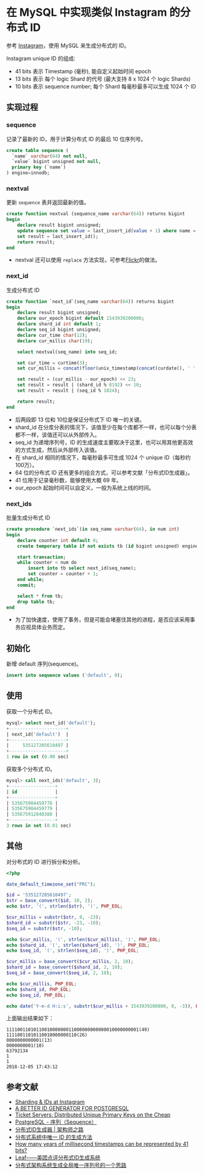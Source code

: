 # 在 MySQL 中实现类似 Instagram 的分布式 ID

参考 [Instagram](https://instagram-engineering.com/sharding-ids-at-instagram-1cf5a71e5a5c)，使用 MySQL 来生成分布式的 ID。

Instagram unique ID 的组成:

- 41 bits 表示 Timestamp (毫秒), 能自定义起始时间 epoch
- 13 bits 表示 每个 logic Shard 的代号 (最大支持 8 x 1024 个 logic Shards)
- 10 bits 表示 sequence number; 每个 Shard 每毫秒最多可以生成 1024 个 ID

## 实现过程

### sequence

记录了最新的 ID，用于计算分布式 ID 的最后 10 位序列号。

```sql
create table sequence (
  `name` varchar(64) not null,
  `value` bigint unsigned not null,
  primary key (`name`)
) engine=innodb;
```

### nextval

更新 `sequence` 表并返回最新的值。

```sql
create function nextval (sequence_name varchar(64)) returns bigint
begin
    declare result bigint unsigned;
    update sequence set value = last_insert_id(value + 1) where name = sequence_name;
    set result = last_insert_id();
    return result;
end
```

- nextval 还可以使用 `replace` 方法实现，可参考[Flickr](http://code.flickr.net/2010/02/08/ticket-servers-distributed-unique-primary-keys-on-the-cheap/)的做法。

### next_id

生成分布式 ID

```sql
create function `next_id`(seq_name varchar(64)) returns bigint
begin
    declare result bigint unsigned;
    declare our_epoch bigint default 1543939200000;
    declare shard_id int default 1;
    declare seq_id bigint unsigned;
    declare cur_time char(12);
    declare cur_millis char(19);

    select nextval(seq_name) into seq_id;

    set cur_time = curtime(3);
    set cur_millis = concat(floor(unix_timestamp(concat(curdate(), ' ', left(cur_time, 8)))), right(cur_time, 3));

    set result = (cur_millis - our_epoch) << 23;
    set result = result | (shard_id % 8192) << 10;
    set result = result | (seq_id % 1024);

    return result;
end
```

- 后两段即 13 位和 10位是保证分布式下 ID 唯一的关键。
- shard_id 在分库分表的情况下，该值至少在每个库都不一样，也可以每个分表都不一样，该值还可以从外部传入。
- seq_id 为递增序列号，ID 的生成速度主要取决于这里，也可以用其他更高效的方式生成，然后从外部传入该值。
- 在 shard_id 相同的情况下，每毫秒最多可生成 1024 个 unique ID（每秒约100万）。
- 64 位的分布式 ID 还有更多的组合方式，可以参考文献「分布式ID生成器」。
- 41 位用于记录毫秒数，能够使用大概 69 年。
- our_epoch 起始时间可以自定义，一般为系统上线的时间。

### next_ids

批量生成分布式 ID

```sql
create procedure `next_ids`(in seq_name varchar(64), in num int)
begin
    declare counter int default 0;
    create temporary table if not exists tb (id bigint unsigned) engine = myisam;

    start transaction;
    while counter < num do
        insert into tb select next_id(seq_name);
        set counter = counter + 1;
    end while;
    commit;

    select * from tb;
    drop table tb;
end
```

- 为了加快速度，使用了事务，但是可能会堵塞住其他的进程，是否应该采用事务应视具体业务而定。

## 初始化

新增 default 序列(sequence)。

```sql
insert into sequence values ('default', 0);
```

## 使用

获取一个分布式 ID。

```sql
mysql> select next_id('default');
+---------------------+
| next_id('default')  |
+---------------------+
|     535127205610497 |
+---------------------+
1 row in set (0.00 sec)
```

获取多个分布式 ID。

```sql
mysql> call next_ids('default', 3);
+-----------------+
| id              |
+-----------------+
| 535675904459778 |
| 535675904459779 |
| 535675912848388 |
+-----------------+
3 rows in set (0.01 sec)
```

## 其他

对分布式的 ID 进行拆分和分析。

```php
<?php

date_default_timezone_set("PRC");

$id = '535127205610497';
$str = base_convert($id, 10, 2);
echo $str, '(', strlen($str), ')', PHP_EOL;

$cur_millis = substr($str, 0, -23);
$shard_id = substr($str, -23, -10);
$seq_id = substr($str, -10);

echo $cur_millis, '(', strlen($cur_millis), ')', PHP_EOL;
echo $shard_id, '(', strlen($shard_id), ')', PHP_EOL;
echo $seq_id, '(', strlen($seq_id), ')', PHP_EOL;

$cur_millis = base_convert($cur_millis, 2, 10);
$shard_id = base_convert($shard_id, 2, 10);
$seq_id = base_convert($seq_id, 2, 10);

echo $cur_millis, PHP_EOL;
echo $shard_id, PHP_EOL;
echo $seq_id, PHP_EOL;

echo date('Y-m-d H:i:s', substr($cur_millis + 1543939200000, 0, -3)), PHP_EOL;
```

上面输出结果如下：

```
1111001101011001000000011000000000000010000000001(49)
11110011010110010000000110(26)
0000000000001(13)
0000000001(10)
63792134
1
1
2018-12-05 17:43:12
```

## 参考文献

- [Sharding & IDs at Instagram](https://instagram-engineering.com/sharding-ids-at-instagram-1cf5a71e5a5c)
- [A BETTER ID GENERATOR FOR POSTGRESQL](https://rob.conery.io/2014/05/28/a-better-id-generator-for-postgresql/)
- [Ticket Servers: Distributed Unique Primary Keys on the Cheap](http://code.flickr.net/2010/02/08/ticket-servers-distributed-unique-primary-keys-on-the-cheap/)
- [PostgreSQL - 序列（Sequence）](https://n3xtchen.github.io/n3xtchen/postgresql/2015/04/10/postgresql-sequence)
- [分布式ID生成器 | 架构师之路](https://mp.weixin.qq.com/s?__biz=MjM5ODYxMDA5OQ==&mid=2651960245&idx=1&sn=5cef3d8ca6a3e6e94f61e0edaf985d11&chksm=bd2d06698a5a8f7fc89056af619b9b7e79b158bceb91bdeb776475bc686721e36fb925904a67&scene=21#wechat_redirect)
- [分布式系统中唯一 ID 的生成方法 ](http://einverne.github.io/post/2017/11/distributed-system-generate-unique-id.html)
- [How many years of millisecond timestamps can be represented by 41 bits?](https://stackoverflow.com/questions/29109807/how-many-years-of-millisecond-timestamps-can-be-represented-by-41-bits)
- [Leaf——美团点评分布式ID生成系统](https://tech.meituan.com/MT_Leaf.html)
- [分布式架构系统生成全局唯一序列号的一个思路](https://mp.weixin.qq.com/s/F7WTNeC3OUr76sZARtqRjw)

